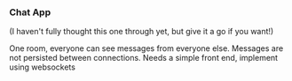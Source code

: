 ### Chat App

(I haven't fully thought this one through yet, but give it a go if you want!)

One room, everyone can see messages from everyone else. Messages are not persisted between connections. Needs a simple front end, implement using websockets
